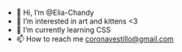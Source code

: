 - 👋 Hi, I’m @Elia-Chandy
- 👀 I’m interested in art and kittens <3
- 🌱 I’m currently learning CSS
- 📫 How to reach me coronavestillo@gmail.com

<!---
Elia-Chandy/Elia-Chandy is a ✨ special ✨ repository because its `README.md` (this file) appears on your GitHub profile.
You can click the Preview link to take a look at your changes.
--->
